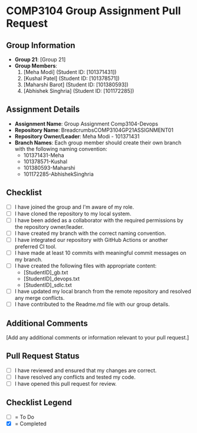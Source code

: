 # COMP3104 Group Assignment Pull Request

## Group Information

- **Group 21**: [Group 21]
- **Group Members**:
  1. [Meha Modi] (Student ID: [101371431])
  2. [Kushal Patel] (Student ID: [101378571])
  3. [Maharshi Barot] (Student ID: [101380593])
  4. [Abhishek Singhria] (Student ID: [101172285])

## Assignment Details

- **Assignment Name**: Group Assignment Comp3104-Devops
- **Repository Name**: BreadcrumbsCOMP3104GP21ASSIGNMENT01
- **Repository Owner/Leader**: Meha Modi - 101371431
- **Branch Names**: Each group member should create their own branch with the following naming convention:
  - 101371431-Meha
  - 101378571-Kushal
  - 101380593-Maharshi
  - 101172285-AbhishekSinghria

## Checklist

- [ ] I have joined the group and I'm aware of my role.
- [ ] I have cloned the repository to my local system.
- [ ] I have been added as a collaborator with the required permissions by the repository owner/leader.
- [ ] I have created my branch with the correct naming convention.
- [ ] I have integrated our repository with GitHub Actions or another preferred CI tool.
- [ ] I have made at least 10 commits with meaningful commit messages on my branch.
- [ ] I have created the following files with appropriate content:
  - [StudentID]_gb.txt
  - [StudentID]_devops.txt
  - [StudentID]_sdlc.txt
- [ ] I have updated my local branch from the remote repository and resolved any merge conflicts.
- [ ] I have contributed to the Readme.md file with our group details.

## Additional Comments

[Add any additional comments or information relevant to your pull request.]

## Pull Request Status

- [ ] I have reviewed and ensured that my changes are correct.
- [ ] I have resolved any conflicts and tested my code.
- [ ] I have opened this pull request for review.

## Checklist Legend

- [ ] = To Do
- [x] = Completed

